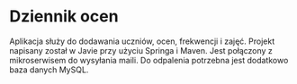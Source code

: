 # Dziennik ocen

Aplikacja służy do dodawania uczniów, ocen, frekwencji i zajęć.
Projekt napisany został w Javie przy użyciu Springa i Maven.
Jest połączony z mikroserwisem do wysyłania maili.
Do odpalenia potrzebna jest dodatkowo baza danych MySQL.
